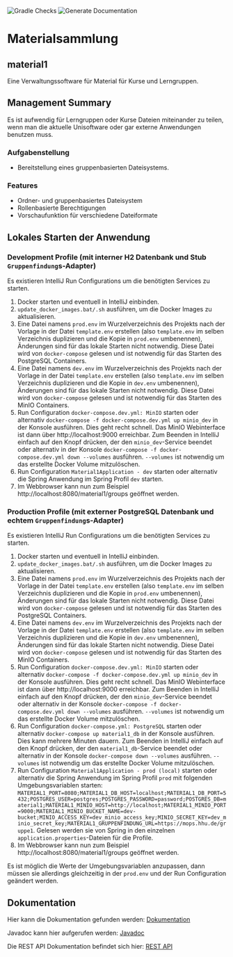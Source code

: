![Gradle Checks](https://github.com/hhu-propra2/abschlussprojekt-mopse/workflows/Gradle%20Checks/badge.svg) ![Generate Documentation](https://github.com/hhu-propra2/abschlussprojekt-mopse/workflows/Generate%20Documentation/badge.svg)

# Materialsammlung

## material1

Eine Verwaltungssoftware für Material für Kurse und Lerngruppen.

## Management Summary

Es ist aufwendig für Lerngruppen oder Kurse Dateien miteinander zu teilen, wenn man die aktuelle Unisoftware oder gar externe Anwendungen benutzen muss.

### Aufgabenstellung

- Bereitstellung eines gruppenbasierten Dateisystems.

### Features

- Ordner- und gruppenbasiertes Dateisystem
- Rollenbasierte Berechtigungen
- Vorschaufunktion für verschiedene Dateiformate

## Lokales Starten der Anwendung

### Development Profile (mit interner H2 Datenbank und Stub `Gruppenfindung`s-Adapter)

Es existieren IntelliJ Run Configurations um die benötigten Services zu starten.

1. Docker starten und eventuell in IntelliJ einbinden.
1. `update_docker_images.bat/.sh` ausführen, um die Docker Images zu aktualisieren.
1. Eine Datei namens `prod.env` im Wurzelverzeichnis des Projekts nach der Vorlage in der Datei `template.env`
erstellen (also `template.env` im selben Verzeichnis duplizieren und die Kopie in `prod.env` umbenennen),
Änderungen sind für das lokale Starten nicht notwendig. Diese Datei wird von `docker-compose` gelesen und ist notwendig
für das Starten des PostgreSQL Containers.
1. Eine Datei namens `dev.env` im Wurzelverzeichnis des Projekts nach der Vorlage in der Datei `template.env`
erstellen (also `template.env` im selben Verzeichnis duplizieren und die Kopie in `dev.env` umbenennen),
Änderungen sind für das lokale Starten nicht notwendig. Diese Datei wird von `docker-compose` gelesen und ist notwendig
für das Starten des MinIO Containers.
1. Run Configuration `docker-compose.dev.yml: MinIO` starten
oder alternativ `docker-compose -f docker-compose.dev.yml up minio_dev` in der Konsole ausführen.
Dies geht recht schnell. Das MinIO Webinterface ist dann über http://localhost:9000 erreichbar.
Zum Beenden in IntelliJ einfach auf den Knopf drücken, der den `minio_dev`-Service beendet
oder alternativ in der Konsole `docker-compose -f docker-compose.dev.yml down --volumes` ausführen. 
`--volumes` ist notwendig um das erstellte Docker Volume mitzulöschen.
1. Run Configuration `Material1Application - dev` starten
oder alternativ die Spring Anwendung im Spring Profil `dev` starten.
1. Im Webbrowser kann nun zum Beispiel http://localhost:8080/material1/groups geöffnet werden.

### Production Profile (mit externer PostgreSQL Datenbank und echtem `Gruppenfindung`s-Adapter)

Es existieren IntelliJ Run Configurations um die benötigten Services zu starten.

1. Docker starten und eventuell in IntelliJ einbinden.
1. `update_docker_images.bat/.sh` ausführen, um die Docker Images zu aktualisieren.
1. Eine Datei namens `prod.env` im Wurzelverzeichnis des Projekts nach der Vorlage in der Datei `template.env`
erstellen (also `template.env` im selben Verzeichnis duplizieren und die Kopie in `prod.env` umbenennen),
Änderungen sind für das lokale Starten nicht notwendig. Diese Datei wird von `docker-compose` gelesen und ist notwendig
für das Starten  des PostgreSQL Containers.
1. Eine Datei namens `dev.env` im Wurzelverzeichnis des Projekts nach der Vorlage in der Datei `template.env`
erstellen (also `template.env` im selben Verzeichnis duplizieren und die Kopie in `dev.env` umbenennen),
Änderungen sind für das lokale Starten nicht notwendig. Diese Datei wird von `docker-compose` gelesen und ist notwendig
für das Starten des MinIO Containers.
1. Run Configuration `docker-compose.dev.yml: MinIO` starten
oder alternativ `docker-compose -f docker-compose.dev.yml up minio_dev` in der Konsole ausführen.
Dies geht recht schnell. Das MinIO Webinterface ist dann über http://localhost:9000 erreichbar.
Zum Beenden in IntelliJ einfach auf den Knopf drücken, der den `minio_dev`-Service beendet
oder alternativ in der Konsole `docker-compose -f docker-compose.dev.yml down --volumes` ausführen. 
`--volumes` ist notwendig um das erstellte Docker Volume mitzulöschen.
1. Run Configuration `docker-compose.yml: PostgreSQL` starten
oder alternativ `docker-compose up material1_db` in der Konsole ausführen.
Dies kann mehrere Minuten dauern.
Zum Beenden in IntelliJ einfach auf den Knopf drücken, der den `material1_db`-Service beendet
oder alternativ in der Konsole `docker-compose down --volumes` ausführen. 
`--volumes` ist notwendig um das erstellte Docker Volume mitzulöschen.
1. Run Configuration `Material1Application - prod (local)` starten
oder alternativ die Spring Anwendung im Spring Profil `prod` mit folgenden Umgebungsvariablen starten:
`MATERIAL1_PORT=8080;MATERIAL1_DB_HOST=localhost;MATERIAL1_DB_PORT=5432;POSTGRES_USER=postgres;POSTGRES_PASSWORD=password;POSTGRES_DB=material1;MATERIAL1_MINIO_HOST=http://localhost;MATERIAL1_MINIO_PORT=9000;MATERIAL1_MINIO_BUCKET_NAME=dev-bucket;MINIO_ACCESS_KEY=dev_minio_access_key;MINIO_SECRET_KEY=dev_minio_secret_key;MATERIAL1_GRUPPENFINDUNG_URL=https://mops.hhu.de/gruppe1`.
Gelesen werden sie von Spring in den einzelnen `application.properties`-Dateien für die Profile.
1. Im Webbrowser kann nun zum Beispiel http://localhost:8080/material1/groups geöffnet werden.

Es ist möglich die Werte der Umgebungsvariablen anzupassen, dann müssen sie allerdings gleichzeitig in der `prod.env`
und der Run Configuration geändert werden.

## Dokumentation

Hier kann die Dokumentation gefunden werden: [Dokumentation](https://hhu-propra2.github.io/abschlussprojekt-mopse/)

Javadoc kann hier aufgerufen werden: [Javadoc](https://hhu-propra2.github.io/abschlussprojekt-mopse/javadoc/)

Die REST API Dokumentation befindet sich hier: [REST API](https://hhu-propra2.github.io/abschlussprojekt-mopse/#section-system-scope-and-context)
